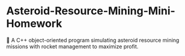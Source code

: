# Asteroid-Resource-Mining-Mini-Homework
🚀 A C++ object-oriented program simulating asteroid resource mining missions with rocket management to maximize profit.

